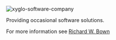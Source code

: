 
![xyglo-software-company](https://github.com/xyglo-software/xyglo.com/assets/2190729/315f9893-2846-4c15-bfbb-d9f596543a3e)

Providing occasional software solutions.

For more information see [Richard W. Bown](https://richardwbown.com)